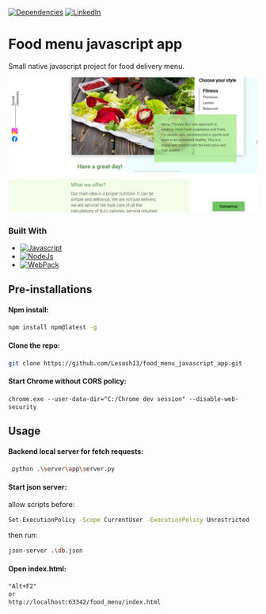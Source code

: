 [![Dependencies][dependency-shield]][dependency-url]
[![LinkedIn][linkedin-shield]][linkedin-url]

# Food menu javascript app

Small native javascript project for food delivery menu.

![food.png](food.png)

### Built With

* [![Javascript][Javascript.io]][Javascript-url]
* [![NodeJs][NodeJs.io]][NodeJs-url]
* [![WebPack][WebPack.io]][WebPack-url]

## Pre-installations

#### Npm install:

  ```sh
  npm install npm@latest -g
  ```

#### Clone the repo:

```sh
git clone https://github.com/Lesash13/food_menu_javascript_app.git
```

#### Start Chrome without CORS policy:
```
chrome.exe --user-data-dir="C:/Chrome dev session" --disable-web-security
```

## Usage

#### Backend local server for fetch requests:
```sh
 python .\server\app\server.py
```

#### Start json server:
allow scripts before:
```sh
Set-ExecutionPolicy -Scope CurrentUser -ExecutionPolicy Unrestricted
```
then run:
```sh
json-server .\db.json 
``````

#### Open index.html:
```
"Alt+F2"
or 
http://localhost:63342/food_menu/index.html
```

<!-- MARKDOWN LINKS & IMAGES -->

[dependency-shield]: https://img.shields.io/badge/Dependency_Graph-darkgreen?style=for-the-badge

[dependency-url]: https://github.com/Lesash13/food_menu_javascript_app/network/dependencies

[linkedin-shield]: https://img.shields.io/badge/-LinkedIn-black.svg?style=for-the-badge&logo=linkedin&colorB=darkblue

[linkedin-url]: https://www.linkedin.com/in/victoriya-mitrofanova-96839278/

[Javascript.io]: https://img.shields.io/badge/-JavaScript-lightyellow?style=for-the-badge&logo=javascript

[Javascript-url]: https://www.javascript.com/

[NodeJs.io]: https://img.shields.io/badge/-Node.js-green?style=for-the-badge&logo=Node.js

[NodeJs-url]: https://nodejs.org/en/

[WebPack.io]: https://img.shields.io/badge/-WebPack-blue?style=for-the-badge&logo=webpack

[WebPack-url]: https://webpack.js.org/
